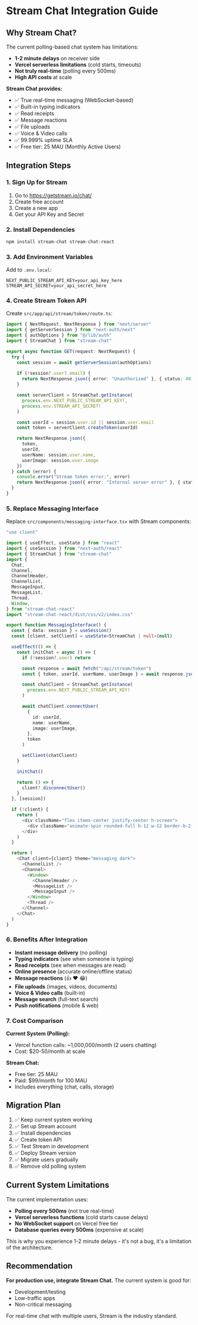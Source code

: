 # Stream Chat Integration Guide

## Why Stream Chat?

The current polling-based chat system has limitations:
- **1-2 minute delays** on receiver side
- **Vercel serverless limitations** (cold starts, timeouts)
- **Not truly real-time** (polling every 500ms)
- **High API costs** at scale

**Stream Chat provides:**
- ✅ True real-time messaging (WebSocket-based)
- ✅ Built-in typing indicators
- ✅ Read receipts
- ✅ Message reactions
- ✅ File uploads
- ✅ Voice & Video calls
- ✅ 99.999% uptime SLA
- ✅ Free tier: 25 MAU (Monthly Active Users)

## Integration Steps

### 1. Sign Up for Stream

1. Go to https://getstream.io/chat/
2. Create free account
3. Create a new app
4. Get your API Key and Secret

### 2. Install Dependencies

```bash
npm install stream-chat stream-chat-react
```

### 3. Add Environment Variables

Add to `.env.local`:
```env
NEXT_PUBLIC_STREAM_API_KEY=your_api_key_here
STREAM_API_SECRET=your_api_secret_here
```

### 4. Create Stream Token API

Create `src/app/api/stream/token/route.ts`:

```typescript
import { NextRequest, NextResponse } from "next/server"
import { getServerSession } from "next-auth/next"
import { authOptions } from "@/lib/auth"
import { StreamChat } from "stream-chat"

export async function GET(request: NextRequest) {
  try {
    const session = await getServerSession(authOptions)
    
    if (!session?.user?.email) {
      return NextResponse.json({ error: "Unauthorized" }, { status: 401 })
    }

    const serverClient = StreamChat.getInstance(
      process.env.NEXT_PUBLIC_STREAM_API_KEY!,
      process.env.STREAM_API_SECRET!
    )

    const userId = session.user.id || session.user.email
    const token = serverClient.createToken(userId)

    return NextResponse.json({ 
      token,
      userId,
      userName: session.user.name,
      userImage: session.user.image
    })
  } catch (error) {
    console.error("Stream token error:", error)
    return NextResponse.json({ error: "Internal server error" }, { status: 500 })
  }
}
```

### 5. Replace Messaging Interface

Replace `src/components/messaging-interface.tsx` with Stream components:

```typescript
"use client"

import { useEffect, useState } from "react"
import { useSession } from "next-auth/react"
import { StreamChat } from "stream-chat"
import {
  Chat,
  Channel,
  ChannelHeader,
  ChannelList,
  MessageInput,
  MessageList,
  Thread,
  Window,
} from "stream-chat-react"
import "stream-chat-react/dist/css/v2/index.css"

export function MessagingInterface() {
  const { data: session } = useSession()
  const [client, setClient] = useState<StreamChat | null>(null)

  useEffect(() => {
    const initChat = async () => {
      if (!session?.user) return

      const response = await fetch("/api/stream/token")
      const { token, userId, userName, userImage } = await response.json()

      const chatClient = StreamChat.getInstance(
        process.env.NEXT_PUBLIC_STREAM_API_KEY!
      )

      await chatClient.connectUser(
        {
          id: userId,
          name: userName,
          image: userImage,
        },
        token
      )

      setClient(chatClient)
    }

    initChat()

    return () => {
      client?.disconnectUser()
    }
  }, [session])

  if (!client) {
    return (
      <div className="flex items-center justify-center h-screen">
        <div className="animate-spin rounded-full h-12 w-12 border-b-2 border-primary"></div>
      </div>
    )
  }

  return (
    <Chat client={client} theme="messaging dark">
      <ChannelList />
      <Channel>
        <Window>
          <ChannelHeader />
          <MessageList />
          <MessageInput />
        </Window>
        <Thread />
      </Channel>
    </Chat>
  )
}
```

### 6. Benefits After Integration

- **Instant message delivery** (no polling)
- **Typing indicators** (see when someone is typing)
- **Read receipts** (see when messages are read)
- **Online presence** (accurate online/offline status)
- **Message reactions** (👍 ❤️ 😂)
- **File uploads** (images, videos, documents)
- **Voice & Video calls** (built-in)
- **Message search** (full-text search)
- **Push notifications** (mobile & web)

### 7. Cost Comparison

**Current System (Polling):**
- Vercel function calls: ~1,000,000/month (2 users chatting)
- Cost: $20-50/month at scale

**Stream Chat:**
- Free tier: 25 MAU
- Paid: $99/month for 100 MAU
- Includes everything (chat, calls, storage)

## Migration Plan

1. ✅ Keep current system working
2. ✅ Set up Stream account
3. ✅ Install dependencies
4. ✅ Create token API
5. ✅ Test Stream in development
6. ✅ Deploy Stream version
7. ✅ Migrate users gradually
8. ✅ Remove old polling system

## Current System Limitations

The current implementation uses:
- **Polling every 500ms** (not true real-time)
- **Vercel serverless functions** (cold starts cause delays)
- **No WebSocket support** on Vercel free tier
- **Database queries every 500ms** (expensive at scale)

This is why you experience 1-2 minute delays - it's not a bug, it's a limitation of the architecture.

## Recommendation

**For production use, integrate Stream Chat.** The current system is good for:
- Development/testing
- Low-traffic apps
- Non-critical messaging

For real-time chat with multiple users, Stream is the industry standard.
